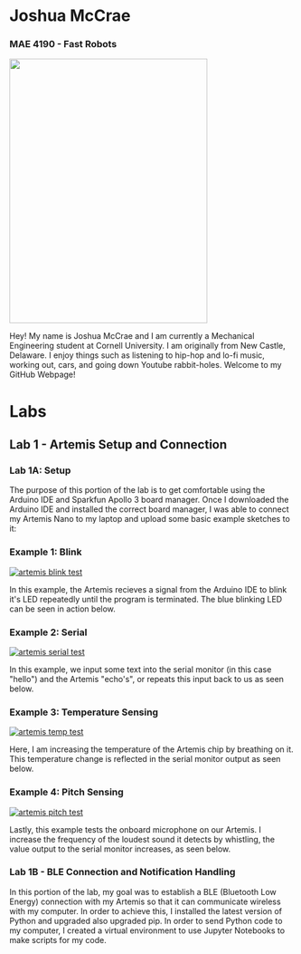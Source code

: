 # Joshua McCrae

### MAE 4190 - Fast Robots

<img src="ferraripose.png" width="350" height="467">

Hey! My name is Joshua McCrae and I am currently a Mechanical Engineering student at Cornell University. I am originally from New Castle, Delaware. I enjoy things such as listening to hip-hop and lo-fi music, working out, cars, and going down Youtube rabbit-holes. Welcome to my GitHub Webpage!

# Labs

## Lab 1 - Artemis Setup and Connection

### Lab 1A: Setup

The purpose of this portion of the lab is to get comfortable using the Arduino IDE and Sparkfun Apollo 3 board manager. Once I downloaded the Arduino IDE and installed the correct board manager, I was able to connect my Artemis Nano to my laptop and upload some basic example sketches to it:

### Example 1: Blink

[![artemis blink test](http://img.youtube.com/vi/U8jd9H0t-VI/0.jpg)](http://www.youtube.com/watch?v=U8jd9H0t-VI)

In this example, the Artemis recieves a signal from the Arduino IDE to blink it's LED repeatedly until the program is terminated. The blue blinking LED can be seen in action below.

### Example 2: Serial

[![artemis serial test](http://img.youtube.com/vi/iKPp8C9dj7k/0.jpg)](http://www.youtube.com/watch?v=iKPp8C9dj7k)

In this example, we input some text into the serial monitor (in this case "hello") and the Artemis "echo's", or repeats this input back to us as seen below.

### Example 3: Temperature Sensing

[![artemis temp test](http://img.youtube.com/vi/pteChHeaMxI/0.jpg)](http://www.youtube.com/watch?v=pteChHeaMxI)

Here, I am increasing the temperature of the Artemis chip by breathing on it. This temperature change is reflected in the serial monitor output as seen below.

### Example 4: Pitch Sensing

[![artemis pitch test](http://img.youtube.com/vi/CNzyPZD0Jy4/0.jpg)](http://www.youtube.com/watch?v=CNzyPZD0Jy4)

Lastly, this example tests the onboard microphone on our Artemis. I increase the frequency of the loudest sound it detects by whistling, the value output to the serial monitor increases, as seen below. 

### Lab 1B - BLE Connection and Notification Handling

In this portion of the lab, my goal was to establish a BLE (Bluetooth Low Energy) connection with my Artemis so that it can communicate wireless with my computer. In order to achieve this, I installed the latest version of Python and upgraded also upgraded pip. In order to send Python code to my computer, I created a virtual environment to use Jupyter Notebooks to make scripts for my code.



